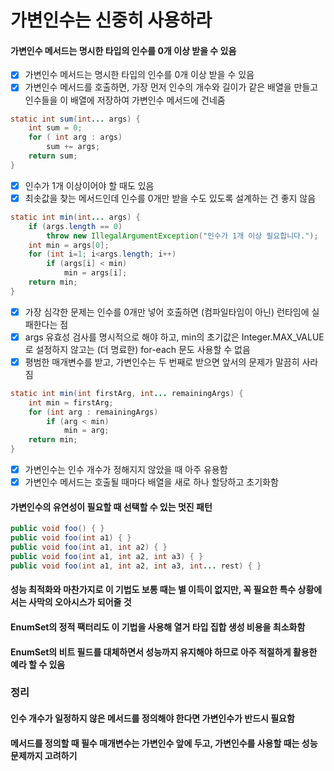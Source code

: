 # 가변인수는 신중히 사용하라
#### 가변인수 메서드는 명시한 타입의 인수를 0개 이상 받을 수 있음
- [x] 가변인수 메서드는 명시한 타입의 인수를 0개 이상 받을 수 있음
- [x] 가변인수 메서드를 호출하면, 가장 먼저 인수의 개수와 길이가 같은 배열을 만들고 인수들을 이 배열에 저장하여 가변인수 메서드에 건네줌
~~~java
static int sum(int... args) {
    int sum = 0;
    for ( int arg : args)
        sum += args;
    return sum;
}
~~~
- [x] 인수가 1개 이상이어야 할 때도 있음
- [x] 최솟값을 찾는 메서드인데 인수를 0개만 받을 수도 있도록 설계하는 건 좋지 않음
~~~java
static int min(int... args) {
    if (args.length == 0)
        throw new IllegalArgumentException("인수가 1개 이상 필요합니다.");
    int min = args[0];
    for (int i=1; i<args.length; i++)
        if (args[i] < min)
            min = args[i];
    return min;
}
~~~
- [x] 가장 심각한 문제는 인수를 0개만 넣어 호출하면 (컴파일타임이 아닌) 런타임에 실패한다는 점
- [x] args 유효성 검사를 명시적으로 해야 하고, min의 초기값은 Integer.MAX_VALUE로 설정하지 않고는 (더 명료한) for-each 문도 사용할 수 없음
- [x] 평범한 매개변수를 받고, 가변인수는 두 번째로 받으면 앞서의 문제가 말끔히 사라짐
~~~java
static int min(int firstArg, int... remainingArgs) {
    int min = firstArg;
    for (int arg : remainingArgs)
        if (arg < min)
            min = arg;
    return min;
}
~~~
- [x] 가변인수는 인수 개수가 정해지지 않았을 때 아주 유용함
- [x] 가변인수 메서드는 호출될 때마다 배열을 새로 하나 할당하고 초기화함
#### 가변인수의 유연성이 필요할 때 선택할 수 있는 멋진 패턴
~~~java
public void foo() { }
public void foo(int a1) { }
public void foo(int a1, int a2) { }
public void foo(int a1, int a2, int a3) { }
public void foo(int a1, int a2, int a3, int... rest) { }
~~~
#### 성능 최적화와 마찬가지로 이 기법도 보통 때는 별 이득이 없지만, 꼭 필요한 특수 상황에서는 사막의 오아시스가 되어줄 것
#### EnumSet의 정적 팩터리도 이 기법을 사용해 열거 타입 집합 생성 비용을 최소화함
#### EnumSet의 비트 필드를 대체하면서 성능까지 유지해야 하므로 아주 적절하게 활용한 예라 할 수 있음
### 정리
#### 인수 개수가 일정하지 않은 메서드를 정의해야 한다면 가변인수가 반드시 필요함
#### 메서드를 정의할 때 필수 매개변수는 가변인수 앞에 두고, 가변인수를 사용할 때는 성능 문제까지 고려하기